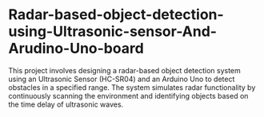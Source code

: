 # Radar-based-object-detection-using-Ultrasonic-sensor-And-Arudino-Uno-board
This project involves designing a radar-based object detection system using an Ultrasonic Sensor (HC-SR04) and an Arduino Uno to detect obstacles in a specified range. The system simulates radar functionality by continuously scanning the environment and identifying objects based on the time delay of ultrasonic waves.
